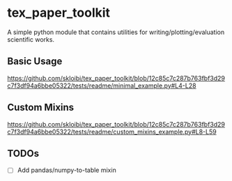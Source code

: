 # tex_paper_toolkit

A simple python module that contains utilities for writing/plotting/evaluation scientific works.

## Basic Usage

https://github.com/skloibi/tex_paper_toolkit/blob/12c85c7c287b763fbf3d29c7f3df94a6bbe05322/tests/readme/minimal_example.py#L4-L28

## Custom Mixins

https://github.com/skloibi/tex_paper_toolkit/blob/12c85c7c287b763fbf3d29c7f3df94a6bbe05322/tests/readme/custom_mixins_example.py#L8-L59

## TODOs

- [ ] Add pandas/numpy-to-table mixin

